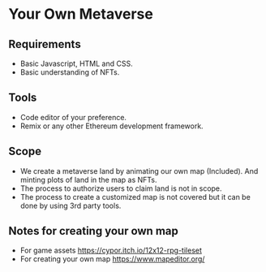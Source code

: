 # Your Own Metaverse
## Requirements
- Basic Javascript, HTML and CSS.
- Basic understanding of NFTs.
## Tools
- Code editor of your preference.
- Remix or any other Ethereum development framework.
## Scope
- We create a metaverse land by animating our own map (Included). And minting plots of land in the map as NFTs.
- The process to authorize users to claim land is not in scope.
- The process to create a customized map is not covered but it can be done by using 3rd party tools.
## Notes for creating your own map
- For game assets https://cypor.itch.io/12x12-rpg-tileset
- For creating your own map https://www.mapeditor.org/